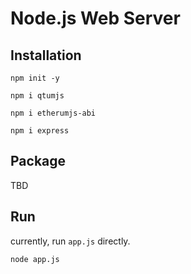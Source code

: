 # Node.js Web Server

## Installation

```
npm init -y

npm i qtumjs

npm i etherumjs-abi

npm i express
```

## Package

TBD

## Run

currently, run `app.js` directly.

```
node app.js
```